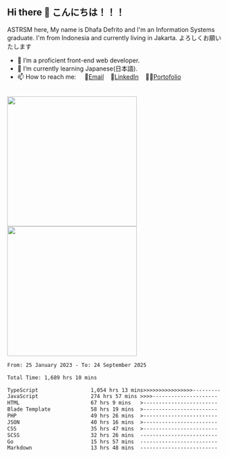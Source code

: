 ## Hi there 👋 こんにちは！！！
ASTRSM here, My name is Dhafa Defrito and I'm an Information Systems graduate. I'm from Indonesia and currently living in Jakarta. よろしくお願いたします

- 🔭 I’m a proficient front-end web developer.
- 🌱 I’m currently learning Japanese(日本語).
- 📫 How to reach me: &nbsp;&nbsp;&nbsp;&nbsp;📧[Email](ddefrito@gmail.com)&nbsp;&nbsp;&nbsp;&nbsp;💼[LinkedIn](https://www.linkedin.com/in/dhafad)&nbsp;&nbsp;&nbsp;&nbsp;👨‍🎨[Portofolio](https://ddefrito.vercel.app/)

<br>

<div align="left">
  <img src="https://media1.tenor.com/m/F96DSPtSiSgAAAAd/isekaijoucho-kamitsubaki.gif" height="300" />
	<a href="https://last.fm/user/nerumaeni"><img src="https://lastfm-recently-played.vercel.app/api?user=nerumaeni&count=5" height="300" /></a>
</div=

<!--START_SECTION:waka-->

```txt
From: 25 January 2023 - To: 24 September 2025

Total Time: 1,689 hrs 10 mins

TypeScript                 1,054 hrs 13 mins>>>>>>>>>>>>>>>>---------   62.41 %
JavaScript                 274 hrs 57 mins >>>>---------------------   16.28 %
HTML                       67 hrs 9 mins   >------------------------   03.98 %
Blade Template             58 hrs 19 mins  >------------------------   03.45 %
PHP                        49 hrs 26 mins  >------------------------   02.93 %
JSON                       40 hrs 16 mins  >------------------------   02.38 %
CSS                        35 hrs 47 mins  >------------------------   02.12 %
SCSS                       32 hrs 26 mins  -------------------------   01.92 %
Go                         15 hrs 57 mins  -------------------------   00.94 %
Markdown                   13 hrs 48 mins  -------------------------   00.82 %
```

<!--END_SECTION:waka-->

